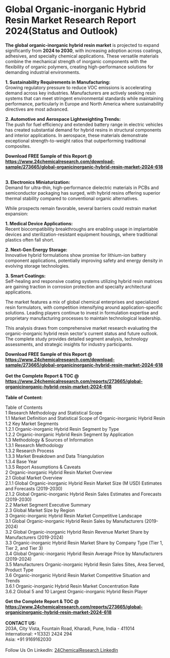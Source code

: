 <h1>Global Organic-inorganic Hybrid Resin Market Research Report 2024(Status and Outlook)</h1><p><strong>The global organic-inorganic hybrid resin market</strong> is projected to expand significantly from <strong>2024 to 2030</strong>, with increasing adoption across coatings, adhesives, and specialty chemical applications. These versatile materials combine the mechanical strength of inorganic components with the flexibility of organic polymers, creating high-performance solutions for demanding industrial environments.</p><p><strong>1. Sustainability Requirements in Manufacturing:</strong><br>
Growing regulatory pressure to reduce VOC emissions is accelerating demand across key industries. Manufacturers are actively seeking resin systems that can meet stringent environmental standards while maintaining performance, particularly in Europe and North America where sustainability directives are most advanced.</p><p><strong>2. Automotive and Aerospace Lightweighting Trends:</strong><br>
The push for fuel efficiency and extended battery range in electric vehicles has created substantial demand for hybrid resins in structural components and interior applications. In aerospace, these materials demonstrate exceptional strength-to-weight ratios that outperforming traditional composites.</p><div><b>Download FREE Sample of this Report @ 
            <a href="https://www.24chemicalresearch.com/download-sample/273665/global-organicinorganic-hybrid-resin-market-2024-618">
            https://www.24chemicalresearch.com/download-sample/273665/global-organicinorganic-hybrid-resin-market-2024-618</a></b></div><br><p><strong>3. Electronics Miniaturization:</strong><br>
Demand for ultra-thin, high-performance dielectric materials in PCBs and semiconductor packaging has surged, with hybrid resins offering superior thermal stability compared to conventional organic alternatives.</p><p>While prospects remain favorable, several barriers could restrain market expansion:</p><p><strong>1. Medical Device Applications:</strong><br>
Recent biocompatibility breakthroughs are enabling usage in implantable devices and sterilization-resistant equipment housings, where traditional plastics often fall short.</p><p><strong>2. Next-Gen Energy Storage:</strong><br>
Innovative hybrid formulations show promise for lithium-ion battery component applications, potentially improving safety and energy density in evolving storage technologies.</p><p><strong>3. Smart Coatings:</strong><br>
Self-healing and responsive coating systems utilizing hybrid resin matrices are gaining traction in corrosion protection and specialty architectural applications.</p><p>The market features a mix of global chemical enterprises and specialized resin formulators, with competition intensifying around application-specific solutions. Leading players continue to invest in formulation expertise and proprietary manufacturing processes to maintain technological leadership.</p><p>This analysis draws from comprehensive market research evaluating the organic-inorganic hybrid resin sector's current status and future outlook. The complete study provides detailed segment analysis, technology assessments, and strategic insights for industry participants.</p><div><b>Download FREE Sample of this Report @ 
            <a href="https://www.24chemicalresearch.com/download-sample/273665/global-organicinorganic-hybrid-resin-market-2024-618">
            https://www.24chemicalresearch.com/download-sample/273665/global-organicinorganic-hybrid-resin-market-2024-618</a></b></div><br><div><b>Get the Complete Report & TOC @ 
            <a href="https://www.24chemicalresearch.com/reports/273665/global-organicinorganic-hybrid-resin-market-2024-618">
            https://www.24chemicalresearch.com/reports/273665/global-organicinorganic-hybrid-resin-market-2024-618</a></b></div><br>
            <b>Table of Content:</b><p>Table of Contents<br />
1 Research Methodology and Statistical Scope<br />
1.1 Market Definition and Statistical Scope of Organic-inorganic Hybrid Resin<br />
1.2 Key Market Segments<br />
1.2.1 Organic-inorganic Hybrid Resin Segment by Type<br />
1.2.2 Organic-inorganic Hybrid Resin Segment by Application<br />
1.3 Methodology & Sources of Information<br />
1.3.1 Research Methodology<br />
1.3.2 Research Process<br />
1.3.3 Market Breakdown and Data Triangulation<br />
1.3.4 Base Year<br />
1.3.5 Report Assumptions & Caveats<br />
2 Organic-inorganic Hybrid Resin Market Overview<br />
2.1 Global Market Overview<br />
2.1.1 Global Organic-inorganic Hybrid Resin Market Size (M USD) Estimates and Forecasts (2019-2030)<br />
2.1.2 Global Organic-inorganic Hybrid Resin Sales Estimates and Forecasts (2019-2030)<br />
2.2 Market Segment Executive Summary<br />
2.3 Global Market Size by Region<br />
3 Organic-inorganic Hybrid Resin Market Competitive Landscape<br />
3.1 Global Organic-inorganic Hybrid Resin Sales by Manufacturers (2019-2024)<br />
3.2 Global Organic-inorganic Hybrid Resin Revenue Market Share by Manufacturers (2019-2024)<br />
3.3 Organic-inorganic Hybrid Resin Market Share by Company Type (Tier 1, Tier 2, and Tier 3)<br />
3.4 Global Organic-inorganic Hybrid Resin Average Price by Manufacturers (2019-2024)<br />
3.5 Manufacturers Organic-inorganic Hybrid Resin Sales Sites, Area Served, Product Type<br />
3.6 Organic-inorganic Hybrid Resin Market Competitive Situation and Trends<br />
3.6.1 Organic-inorganic Hybrid Resin Market Concentration Rate<br />
3.6.2 Global 5 and 10 Largest Organic-inorganic Hybrid Resin Player</p><div><b>Get the Complete Report & TOC @ 
            <a href="https://www.24chemicalresearch.com/reports/273665/global-organicinorganic-hybrid-resin-market-2024-618">
            https://www.24chemicalresearch.com/reports/273665/global-organicinorganic-hybrid-resin-market-2024-618</a></b></div><br><b>CONTACT US:</b><br>
            203A, City Vista, Fountain Road, Kharadi, Pune, India - 411014<br>
            International: +1(332) 2424 294<br>
            Asia: +91 9169162030 <br><br>
            Follow Us On LinkedIn: <a href="https://www.linkedin.com/company/24chemicalresearch/">24ChemicalResearch LinkedIn</a>